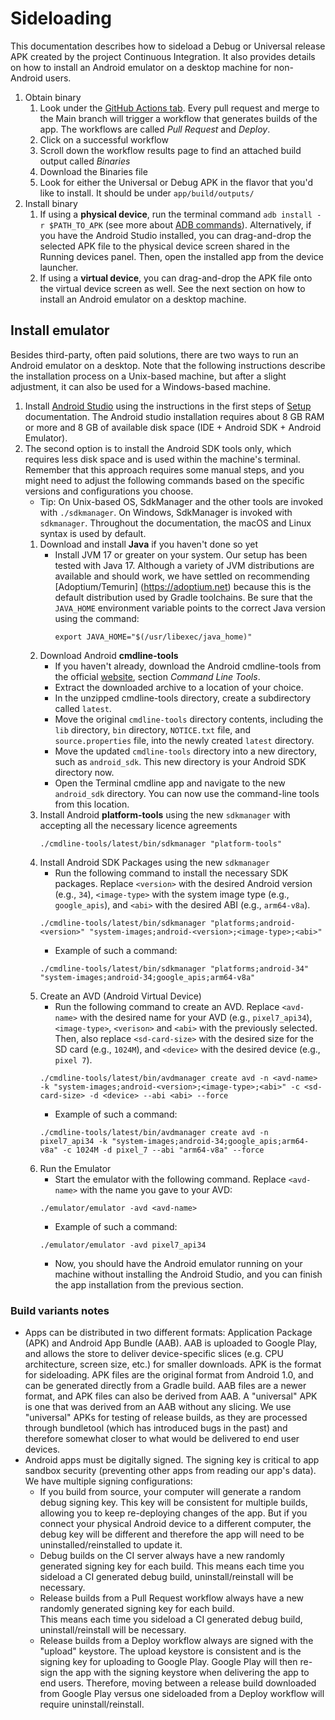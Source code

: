 # Sideloading
This documentation describes how to sideload a Debug or Universal release APK created by the project Continuous 
Integration. It also provides details on how to install an Android emulator on a desktop machine for non-Android users.

1. Obtain binary
    1. Look under the [GitHub Actions tab](https://github.com/Electric-Coin-Company/zashi-android/actions). Every 
       pull request and merge to the Main branch will trigger a workflow that generates builds of the app. The 
       workflows are called _Pull Request_ and _Deploy_.
    1. Click on a successful workflow
    1. Scroll down the workflow results page to find an attached build output called _Binaries_
    1. Download the Binaries file
    1. Look for either the Universal or Debug APK in the flavor that you'd like to install. It should be under 
       `app/build/outputs/`
1. Install binary
   1. If using a **physical device**, run the terminal command `adb install -r $PATH_TO_APK` (see more about [ADB 
   commands](https://developer.android.com/tools/adb)). Alternatively, if you have the Android Studio installed, you 
      can drag-and-drop the selected APK file to the physical device screen shared in the Running devices panel. 
      Then, open the installed app from the device launcher.
   1. If using a **virtual device**, you can drag-and-drop the APK file onto the virtual device screen as well. See the 
      next section on how to install an Android emulator on a desktop machine.

## Install emulator
Besides third-party, often paid solutions, there are two ways to run an Android emulator on a desktop. Note that the 
following instructions describe the installation process on a Unix-based machine, but after a slight adjustment, it can
also be used for a Windows-based machine.

1. Install [Android Studio](https://developer.android.com/studio) using the instructions in the first steps of
[Setup](Setup.md) documentation. The Android studio installation requires about 8 GB RAM or more and 8 GB of available 
   disk space (IDE + Android SDK + Android Emulator).
1. The second option is to install the Android SDK tools only, which requires less disk space and is used 
   within the machine's terminal. Remember that this approach requires some manual steps, and you might need to 
   adjust the following commands based on the specific versions and configurations you choose. 
   - Tip: On Unix-based OS, SdkManager and the other tools are invoked with `./sdkmanager`. On Windows, SdkManager 
     is invoked with `sdkmanager`. Throughout the documentation, the macOS and Linux syntax is used by  default.
   1. Download and install **Java** if you haven't done so yet
      - Install JVM 17 or greater on your system.  Our setup has been tested with Java 17.  Although a variety of
         JVM distributions are available and should work, we have settled on recommending [Adoptium/Temurin]
         (https://adoptium.net) because this is the default distribution used by Gradle toolchains. Be sure that the
         `JAVA_HOME` environment variable points to the correct Java version using the command:
         ```
         export JAVA_HOME="$(/usr/libexec/java_home)"
         ```
   1. Download Android **cmdline-tools**
      - If you haven't already, download the Android cmdline-tools from the official 
      [website](https://developer.android.com/studio), section _Command Line Tools_.
      - Extract the downloaded archive to a location of your choice. 
      - In the unzipped cmdline-tools directory, create a subdirectory called `latest`. 
      - Move the original `cmdline-tools` directory contents, including the `lib` directory, `bin` directory,
        `NOTICE.txt` file, and `source.properties` file, into the newly created `latest` directory.
      - Move the updated `cmdline-tools` directory into a new directory, such as `android_sdk`. This new directory is 
        your Android SDK directory now.
      - Open the Terminal cmdline app and navigate to the new `android_sdk` directory. You can now use the command-line 
        tools from this location.
   1. Install Android **platform-tools** using the new `sdkmanager` with accepting all the necessary licence agreements
      ```
      ./cmdline-tools/latest/bin/sdkmanager "platform-tools"
      ```
   2. Install Android SDK Packages using the new `sdkmanager`
      - Run the following command to install the necessary SDK packages. Replace `<version>` with the desired 
        Android version (e.g., `34`), `<image-type>` with the system image type (e.g., `google_apis`), and `<abi>` with 
        the desired ABI (e.g., `arm64-v8a`).
      ```
      ./cmdline-tools/latest/bin/sdkmanager "platforms;android-<version>" "system-images;android-<version>;<image-type>;<abi>"
      ```
      - Example of such a command:
      ```
      ./cmdline-tools/latest/bin/sdkmanager "platforms;android-34" "system-images;android-34;google_apis;arm64-v8a"
      ```
   1. Create an AVD (Android Virtual Device)
      - Run the following command to create an AVD. Replace `<avd-name>` with the desired name for 
        your AVD (e.g., `pixel7_api34`), `<image-type>`, `<verison>` and `<abi>` with the previously selected. Then, 
        also replace `<sd-card-size>` with the desired size for the SD card (e.g., `1024M`), and `<device>` with the 
        desired device (e.g., `pixel 7`).
      ```
      ./cmdline-tools/latest/bin/avdmanager create avd -n <avd-name> -k "system-images;android-<version>;<image-type>;<abi>" -c <sd-card-size> -d <device> --abi <abi> --force
      ```
      - Example of such a command:
      ```
      ./cmdline-tools/latest/bin/avdmanager create avd -n pixel7_api34 -k "system-images;android-34;google_apis;arm64-v8a" -c 1024M -d pixel_7 --abi "arm64-v8a" --force
      ```
   1. Run the Emulator
      - Start the emulator with the following command. Replace `<avd-name>` with the name you gave to your AVD:
      ```
      ./emulator/emulator -avd <avd-name>
      ```
       - Example of such a command:
      ```
      ./emulator/emulator -avd pixel7_api34
      ```
      - Now, you should have the Android emulator running on your machine without installing the Android Studio, and 
        you can finish the app installation from the previous section.

### Build variants notes
- Apps can be distributed in two different formats: Application Package (APK) and Android App Bundle (AAB).  AAB is
  uploaded to Google Play, and allows the store to deliver device-specific slices (e.g. CPU architecture, screen
  size, etc.) for smaller downloads.  APK is the format for sideloading.  APK files are the original format from
  Android 1.0, and can be generated directly from a Gradle build.  AAB files are a newer format, and APK files can
  also be derived from AAB.  A "universal" APK is one that was derived from an AAB without any slicing.  We use
  "universal" APKs for testing of release builds, as they are processed through bundletool (which has introduced
  bugs in the past) and therefore somewhat closer to what would be delivered to end user devices.
- Android apps must be digitally signed.  The signing key is critical to app sandbox security (preventing other apps
  from reading our app's data). We have multiple signing configurations:
   - If you build from source, your computer will generate a random debug signing key.  This key will be consistent
     for multiple builds, allowing you to keep re-deploying changes of the app.  But if you connect your physical
     Android device to a different computer, the debug key will be different and therefore the app will need to be
     uninstalled/reinstalled to update it.
   - Debug builds on the CI server always have a new randomly generated signing key for each build.  This means each
     time you sideload a CI generated debug build, uninstall/reinstall will be necessary.
   - Release builds from a Pull Request workflow always have a new randomly generated signing key for each build.  
     This means each time you sideload a CI generated debug build, uninstall/reinstall will be necessary.
   - Release builds from a Deploy workflow always are signed with the "upload" keystore.  The upload keystore is
     consistent and is the signing key for uploading to Google Play.  Google Play will then re-sign the app with the
     signing keystore when delivering the app to end users.  Therefore, moving between a release build downloaded
     from Google Play versus one sideloaded from a Deploy workflow will require uninstall/reinstall.